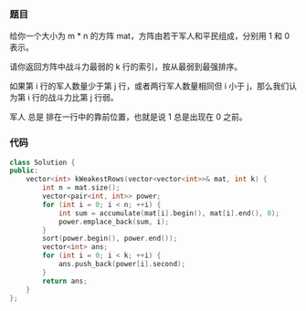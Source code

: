 ### 题目
给你一个大小为 m * n 的方阵 mat，方阵由若干军人和平民组成，分别用 1 和 0 表示。

请你返回方阵中战斗力最弱的 k 行的索引，按从最弱到最强排序。

如果第 i 行的军人数量少于第 j 行，或者两行军人数量相同但 i 小于 j，那么我们认为第 i 行的战斗力比第 j 行弱。

军人 总是 排在一行中的靠前位置，也就是说 1 总是出现在 0 之前。

### 代码
~~~ c++
class Solution {
public:
    vector<int> kWeakestRows(vector<vector<int>>& mat, int k) {
        int n = mat.size();
        vector<pair<int, int>> power;
        for (int i = 0; i < n; ++i) {
            int sum = accumulate(mat[i].begin(), mat[i].end(), 0);
            power.emplace_back(sum, i);
        }
        sort(power.begin(), power.end());
        vector<int> ans;
        for (int i = 0; i < k; ++i) {
            ans.push_back(power[i].second);
        }
        return ans;
    }
};
~~~
